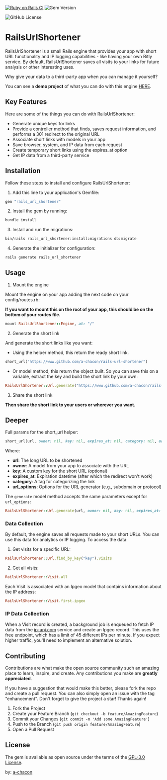 
[![Ruby on Rails CI](https://github.com/a-chacon/rails-url-shortener/actions/workflows/rubyonrails.yml/badge.svg)](https://github.com/a-chacon/rails-url-shortener/actions/workflows/rubyonrails.yml)
![Gem Version](https://img.shields.io/gem/v/rails_url_shortener)

![GitHub License](https://img.shields.io/github/license/a-chacon/rails_url_shortener)

# RailsUrlShortener

RailsUrlShortener is a small Rails engine that provides your app with short URL functionality and IP logging capabilities - like having your own Bitly service. By default, RailsUrlShortener saves all visits to your links for future analysis or other interesting uses.

Why give your data to a third-party app when you can manage it yourself?

You can see a **demo project** of what you can do with this engine [HERE](https://paso.fly.dev/).

## Key Features

Here are some of the things you can do with RailsUrlShortener:

* Generate unique keys for links
* Provide a controller method that finds, saves request information, and performs a 301 redirect to the original URL
* Associate short links with models in your app
* Save browser, system, and IP data from each request
* Create temporary short links using the expires_at option
* Get IP data from a third-party service

## Installation

Follow these steps to install and configure RailsUrlShortener:

1. Add this line to your application's Gemfile:

```ruby
gem "rails_url_shortener"
```

2. Install the gem by running:

```bash
bundle install
```

3. Install and run the migrations:

```bash
bin/rails rails_url_shortener:install:migrations db:migrate
```

4. Generate the initializer for configuration:

```bash
rails generate rails_url_shortener
```

## Usage

1. Mount the engine

Mount the engine on your app adding the next code on your config/routes.rb:

**If you want to mount this on the root of your app, this should be on the bottom of your routes file.**

```ruby
mount RailsUrlShortener::Engine, at: "/"

```

2. Generate the short link

And generate the short links like you want:

* Using the helper method, this return the ready short link.

```ruby
short_url("https://www.github.com/a-chacon/rails-url-shortener")
```

* Or model method, this return the object built. So you can save this on a variable, extract the key and build the short link by your own:

```ruby
RailsUrlShortener::Url.generate("https://www.github.com/a-chacon/rails-url-shortener")
```

3. Share the short link

**Then share the short link to your users or wherever you want.**

## Deeper

Full params for the short_url helper:

```ruby
short_url(url, owner: nil, key: nil, expires_at: nil, category: nil, url_options: {})
```

Where:

* **url**: The long URL to be shortened
* **owner**: A model from your app to associate with the URL
* **key**: A custom key for the short URL (optional)
* **expires_at**: Expiration datetime (after which the redirect won't work)
* **category**: A tag for categorizing the link
* **url_options**: Options for the URL generator (e.g., subdomain or protocol)

The `generate` model method accepts the same parameters except for `url_options`:

```ruby
RailsUrlShortener::Url.generate(url, owner: nil, key: nil, expires_at: nil, category: nil)
```

### Data Collection

By default, the engine saves all requests made to your short URLs. You can use this data for analytics or IP logging. To access the data:

1. Get visits for a specific URL:

```ruby
RailsUrlShortener::Url.find_by_key("key").visits
```

2. Get all visits:

```ruby
RailsUrlShortener::Visit.all
```

Each Visit is associated with an Ipgeo model that contains information about the IP address:

```ruby
RailsUrlShortener::Visit.first.ipgeo
```

### IP Data Collection

When a Visit record is created, a background job is enqueued to fetch IP data from the [ip-api.com](https://ip-api.com/) service and create an Ipgeo record. This uses the free endpoint, which has a limit of 45 different IPs per minute. If you expect higher traffic, you'll need to implement an alternative solution.

## Contributing

Contributions are what make the open source community such an amazing place to learn, inspire, and create. Any contributions you make are **greatly appreciated**.

If you have a suggestion that would make this better, please fork the repo and create a pull request. You can also simply open an issue with the tag "enhancement".
Don't forget to give the project a star! Thanks again!

1. Fork the Project
2. Create your Feature Branch (`git checkout -b feature/AmazingFeature`)
3. Commit your Changes (`git commit -m 'Add some AmazingFeature'`)
4. Push to the Branch (`git push origin feature/AmazingFeature`)
5. Open a Pull Request

## License

The gem is available as open source under the terms of the [GPL-3.0 License](https://www.github.com/a-chacon/rails-url-shortener/blob/main/LICENSE).

by: [a-chacon](https://a-chacon.com)
